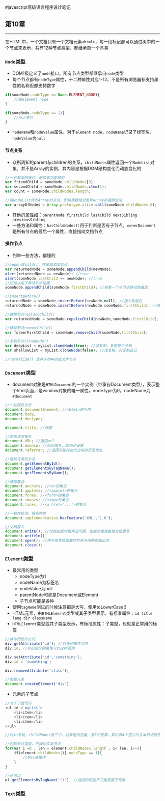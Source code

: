#javascript高级语言程序设计笔记

## 第10章 
---
在HTML中，一个文档只有一个文档元素`<html>`，每一段标记都可以通过树中的一个节点来表示，共有12种节点类型，都继承自一个基类
### `Node`类型
* DOM1级定义了`node`接口，所有节点类型都继承自`node`类型
* 每个节点都有`nodeType`属性，十二种属性对应1-12，不是所有浏览器都支持属性的名称但都支持数字
```javascript
if(someNode.nodeType == Node.ELEMENT_NODE){
	//是element node
}

if(someNode.nodeType == 1){
	//与上等价
}
```
* `nodeName`和`nodeValue`属性，对于`element node`，`nodeName`记录了标签名，`nodeValue`为`null`

#### 节点关系
* 众所周知的parent与children的关系，`childNodes`属性返回一个`NodeList`对象，并不是Array的实例，其内容是根据DOM结构变化而动态变化的
```javascript
//一些基本的操作，前两者功能相同
var friendChild = someNode.childNodes[0];
var secondChild = someNode.childNodes.item(1);
var count = someNode.childNodes.length;

//将NodeList转为Array的方法，即将类数组对象转Array的通用方法
var arrayOfNodes = Array.prototype.slice.call(someNode.childNodes,0);
```
* 其他的属性如：`parentNode firstChild lastChild nextSibling previousSibling`
* 一些方法和属性：`hasChildNodes()`用于判断是否有子节点，`ownerDocument`是所有节点的最后一个属性，直接指向文档节点

#### 操作节点
* 列举一些方法，都懂的
```javascript
//appendChild()，在尾部添加节点
var returnedNode = someNode.appendChild(newNode);
alert(returnedNode == newNode); //true
alert(someNode.lastChild == newNode); //true
//还可以用于移动节点位置
someNode.appendChild(someNode.firstChild); //将第一个子节点移动到最后

//insertBefore()
returnedNode = someNode.insertBefore(newNode,null); //插入到最后
returnedNode = someNode.insertBefore(newNode,someNode.firstChild); //插入到最前面

//替换节点replaceChild()
var returnedNode = someNode.repalceChild(newNode,someNode.firstChild);

//移除节点removeChild()
var formerFirstChild = someNode.removeChild(someNode.fitstChild);

//复制节点cloneNode()
var deepList = myList.cloneNode(true); //深复制，复制整个子树
var shallowList = myList.cloneNode(false); //浅复制，只复制自己

//normalize() 合并子树中的空文本节点

```

### `Document`类型
* document对象是`HTMLDocument`的一个实例（继承自Document类型），表示整个html页面，是window对象的唯一属性，nodeType为9，nodeName为`#document`
```javascript
//一些属性方法
document.documentElement; //<html>的引用
document.body;
document.doctype;

document.title; //标题

//网页请求相关
document.URL; //返回url
document.domain; //返回域名，能稍作设置
document.referrer; //返回可能存在的之前的页面地址

//查找元素的方法
document.getElementById();
document.getElementsByTagName();
document.getElementsByName();

//特殊集合
document.anchors; //<a>的集合
document.applets; //<applet>的集合
document.forms; //<form>的集合
document.images; //<img>的集合
document.links; //<a href='...'>的集合

//一致性检测，很多特性
document.implenmentation.hasFeature('XML','1.0');

//文档写入
document.write(); //文档加载时使用没问题，加载完使用会使文档重写
document.writeln();
document.open(); //用于在文档加载完打开关闭网页输出流
document.close();

```

### `Element`类型
* 最常用的类型
	* nodeType为1
	* nodeName为标签名
	* nodeValue为null
	* parentNode可能是Document或Element
	* 子节点可能是各种
* 使用`tagNeme`测试的时候注意都是大写，使用toLowerCase()
* HTML元素，由`HTMLElemrnt`类型或其子类型表示，有标准属性：`id title lang dir className`
* `HTMLElemrnt`类型或其子类型表示，有标准属性：子类型，也就是正常用的标签
```javascript
//操作特性的方法
div.getAttribute('id'); //对任何属性可用
div.id; //非自定义的属性可以这样调用

div.setAttribute('id','something');
div.id = 'something';

div.removeAttribute('class');

//创建元素
document.createElement('div');
```

* 元素的子节点
```javascript
//对于下面代码
<ul id ='myList'>
	<li>item</li>
	<li>item</li>
	<li>item</li>
</ul>

//对ie来说，childNodes有三个，对其他浏览器，有7个元素，其中有4个空白的文本节点表示文件之间的空白符

//判断节点类型，不操作文本节点
for(var i =0 , len = element.childNodes.length ; i< len; i++){
	if(element.childNodes[i].nodeType == 1){
		//执行某操作
	}
}

//还可以
ul.getElementsByTagName('li'); //返回的可能不只是直接子元素
```

### `Text`类型
